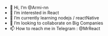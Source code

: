 - 👋 Hi, I’m @Armi-nn               
- 👀 I’m interested in React                              
- 🌱 I’m currently learning nodejs / reactNative                                       
- 💞️ I’m looking to collaborate on Big Companies                                          
- 📫 How to reach me in Telegram : @MrReact                               
<!--- 
Armi-nn/Armi-nn is a ✨ special ✨ repository because its `README.md` (this file) appears on your GitHub profile.
You can click the Preview link to take a look at your changes.
--->
